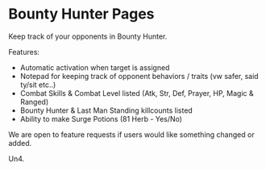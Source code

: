 # Bounty Hunter Pages

Keep track of your opponents in Bounty Hunter.


Features:
+ Automatic activation when target is assigned
+ Notepad for keeping track of opponent behaviors / traits (vw safer, said ty/sit etc..)
+ Combat Skills & Combat Level listed (Atk, Str, Def, Prayer, HP, Magic & Ranged)
+ Bounty Hunter & Last Man Standing killcounts listed
+ Ability to make Surge Potions (81 Herb - Yes/No)


We are open to feature requests if users would like something changed or added.

Un4.
